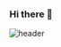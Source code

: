 ### Hi there 👋
![header](https://capsule-render.vercel.app/api?type=waving&color=283861&height=300&section=header&text=Front-End%20Developer&animation=blinking&fontColor=0000000&fontSize=40)
<!--
**Givehim/Givehim** is a ✨ _special_ ✨ repository because its `README.md` (this file) appears on your GitHub profile.

Here are some ideas to get you started:

- 🔭 I’m currently working on ...
- 🌱 I’m currently learning ...
- 👯 I’m looking to collaborate on ...
- 🤔 I’m looking for help with ...
- 💬 Ask me about ...
- 📫 How to reach me: ...
- 😄 Pronouns: ...
- ⚡ Fun fact: ...
-->
